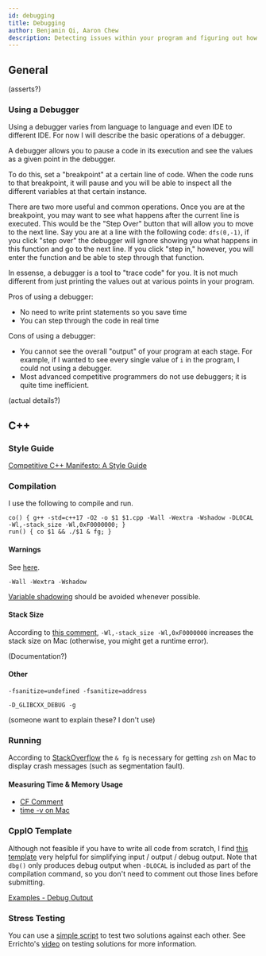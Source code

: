 ```yaml
---
id: debugging
title: Debugging
author: Benjamin Qi, Aaron Chew
description: Detecting issues within your program and figuring out how to avoid them in the first place.
---
```


## General

(asserts?)

### Using a Debugger

Using a debugger varies from language to language and even IDE to different IDE. For now I will describe the basic operations of a debugger. 

A debugger allows you to pause a code in its execution and see the values as a given point in the debugger. 

To do this, set a "breakpoint" at a certain line of code. When the code runs to that breakpoint, it will pause and you will be able to inspect all the different variables at that certain instance.

There are two more useful and common operations. Once you are at the breakpoint, you may want to see what happens after the current line is executed. This would be the "Step Over" button that will allow you to move to the next line. Say you are at a line with the following code: `dfs(0,-1)`, if you click "step over" the debugger will ignore showing you what happens in this function and go to the next line. If you click "step in," however, you will enter the function and be able to step through that function.

In essense, a debugger is a tool to "trace code" for you. It is not much different from just printing the values out at various points in your program.

Pros of using a debugger: 
 
 - No need to write print statements so you save time
 - You can step through the code in real time
 
Cons of using a debugger:
 
 - You cannot see the overall "output" of your program at each stage. For example, if I wanted to see every single value of `i` in the program, I could not using a debugger.
 - Most advanced competitive programmers do not use debuggers; it is quite time inefficient. 

(actual details?)

## C++

### Style Guide

[Competitive C++ Manifesto: A Style Guide](https://codeforces.com/blog/entry/64218)

### Compilation

I use the following to compile and run.

```
co() { g++ -std=c++17 -O2 -o $1 $1.cpp -Wall -Wextra -Wshadow -DLOCAL -Wl,-stack_size -Wl,0xF0000000; }
run() { co $1 && ./$1 & fg; }
```

#### Warnings

See [here](https://gcc.gnu.org/onlinedocs/gcc/Warning-Options.html).

`-Wall -Wextra -Wshadow` 

[Variable shadowing](https://en.wikipedia.org/wiki/Variable_shadowing) should be avoided whenever possible.

#### Stack Size

According to [this comment](https://codeforces.com/blog/entry/60999?#comment-449312), `-Wl,-stack_size -Wl,0xF0000000` increases the stack size on Mac (otherwise, you might get a runtime error). 

(Documentation?)

#### Other

`-fsanitize=undefined -fsanitize=address` 

`-D_GLIBCXX_DEBUG -g`

(someone want to explain these? I don't use)

### Running

According to [StackOverflow](https://stackoverflow.com/a/60516966/5834770) the `& fg` is necessary for getting `zsh` on Mac to display crash messages (such as segmentation fault).

#### Measuring Time & Memory Usage

 - [CF Comment](https://codeforces.com/blog/entry/49371?#comment-333749)
 - [time -v on Mac](https://stackoverflow.com/questions/32515381/mac-os-x-usr-bin-time-verbose-flag)

### CppIO Template

Although not feasible if you have to write all code from scratch, I find [this template](https://github.com/bqi343/USACO/blob/master/Implementations/content/contest/CppIO.h) very helpful for simplifying input / output / debug output. Note that `dbg()` only produces debug output when `-DLOCAL` is included as part of the compilation command, so you don't need to comment out those lines before submitting.

[Examples - Debug Output](https://github.com/bqi343/USACO/blob/master/Implementations/content/contest/CppIO_test.cpp)

### Stress Testing

You can use a [simple script](https://github.com/bqi343/USACO/blob/master/Implementations/content/contest/stress.sh) to test two solutions against each other. See Errichto's [video](https://www.youtube.com/watch?v=JXTVOyQpSGM) on testing solutions for more information.
